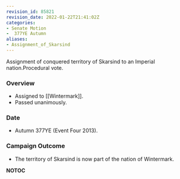 ```yaml
---
revision_id: 85821
revision_date: 2022-01-22T21:41:02Z
categories:
- Senate Motion
-  377YE Autumn
aliases:
- Assignment_of_Skarsind
---
```


Assignment of conquered territory of Skarsind to an Imperial nation.Procedural vote. 

### Overview
* Assigned to [[Wintermark]].
* Passed unanimously.

### Date
* Autumn 377YE (Event Four 2013).

### Campaign Outcome
* The territory of Skarsind is now part of the nation of Wintermark.



__NOTOC__